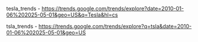 tesla_trends - https://trends.google.com/trends/explore?date=2010-01-06%202025-05-01&geo=US&q=Tesla&hl=cs

tsla_trends - https://trends.google.com/trends/explore?q=tsla&date=2010-01-06%202025-05-01&geo=US
